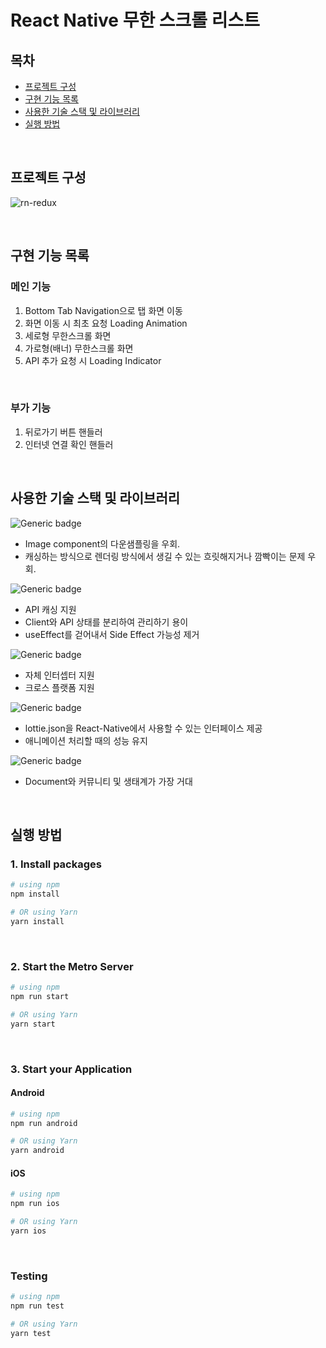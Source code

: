 # React Native 무한 스크롤 리스트

## 목차

- [프로젝트 구성](#프로젝트-구성)
- [구현 기능 목록](#구현-기능-목록)
- [사용한 기술 스택 및 라이브러리](#사용한-기술-스택-및-라이브러리)
- [실행 방법](#실행-방법)

<br />

## 프로젝트 구성

![rn-redux](https://github.com/seungdeok/rn-infinite-scroll/assets/32917014/d4067f6d-843c-4dc6-ad96-7da63b3302dd)

<br />

## 구현 기능 목록

### 메인 기능

1. Bottom Tab Navigation으로 탭 화면 이동
2. 화면 이동 시 최초 요청 Loading Animation
3. 세로형 무한스크롤 화면
4. 가로형(배너) 무한스크롤 화면
5. API 추가 요청 시 Loading Indicator

<br />

### 부가 기능

1. 뒤로가기 버튼 핸들러
2. 인터넷 연결 확인 핸들러

<br />

## 사용한 기술 스택 및 라이브러리

![Generic badge](https://img.shields.io/badge/react_native_fast_image-8.6.3-61DAFB.svg)

- Image component의 다운샘플링을 우회.
- 캐싱하는 방식으로 렌더링 방식에서 생길 수 있는 흐릿해지거나 깜빡이는 문제 우회.

![Generic badge](https://img.shields.io/badge/react_query-4.29.19-61DAFB.svg)

- API 캐싱 지원
- Client와 API 상태를 분리하여 관리하기 용이
- useEffect를 걷어내서 Side Effect 가능성 제거

![Generic badge](https://img.shields.io/badge/axios-1.4.0-61DAFB.svg)

- 자체 인터셉터 지원
- 크로스 플랫폼 지원

![Generic badge](https://img.shields.io/badge/lottie_react_native-5.1.6-61DAFB.svg)

- lottie.json을 React-Native에서 사용할 수 있는 인터페이스 제공
- 애니메이션 처리할 때의 성능 유지

![Generic badge](https://img.shields.io/badge/react_navigation-6.x.x-61DAFB.svg)

- Document와 커뮤니티 및 생태계가 가장 거대

<br />

## 실행 방법

### 1. Install packages

```bash
# using npm
npm install

# OR using Yarn
yarn install
```

<br />

### 2. Start the Metro Server

```bash
# using npm
npm run start

# OR using Yarn
yarn start
```

<br />

### 3. Start your Application

#### Android

```bash
# using npm
npm run android

# OR using Yarn
yarn android
```

#### iOS

```bash
# using npm
npm run ios

# OR using Yarn
yarn ios
```

<br />

### Testing

```bash
# using npm
npm run test

# OR using Yarn
yarn test
```

<br />
